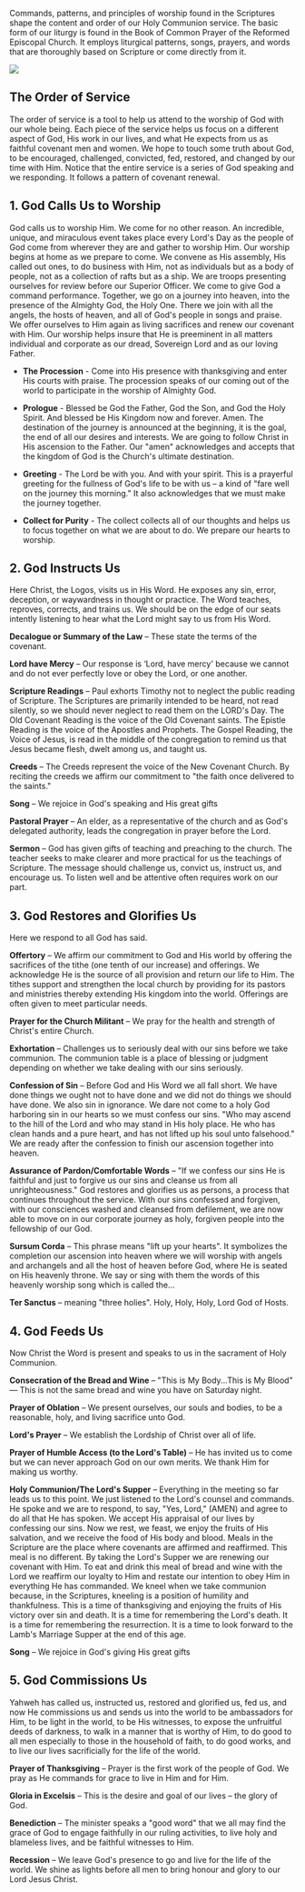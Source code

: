 <span>C</span>ommands, patterns, and principles of worship found in the Scriptures shape the
content and order of our Holy Communion service. The basic form of our liturgy
is found in the Book of Common Prayer of the Reformed Episcopal Church. It
employs liturgical patterns, songs, prayers, and words that are thoroughly based
on Scripture or come directly from it.

<div class="img-block">
  <img src="/images/ctk-elements.jpeg" />
</div>

## The Order of Service

The order of service is a tool to help us attend to the worship of God with
our whole being. Each piece of the service helps us focus on a different aspect
of God, His work in our lives, and what He expects from us as faithful covenant
men and women. We hope to touch some truth about God, to be encouraged, challenged,
convicted, fed, restored, and changed by our time with Him. Notice that the entire
service is a series of God speaking and we responding. It follows a pattern of
covenant renewal.

## 1. God Calls Us to Worship

God calls us to worship Him. We come for no other reason. An incredible, unique,
and miraculous event takes place every Lord's Day as the people of God come from
wherever they are and gather to worship Him. Our worship begins at home as we
prepare to come. We convene as His assembly, His called out ones, to do business
with Him, not as individuals but as a body of people, not as a collection of rafts
but as a ship. We are troops presenting ourselves for review before our Superior
Officer. We come to give God a command performance. Together, we go on a journey
into heaven, into the presence of the Almighty God, the Holy One. There we join
with all the angels, the hosts of heaven, and all of God's people in songs and
praise. We offer ourselves to Him again as living sacrifices and renew our
covenant with Him. Our worship helps insure that He is preeminent in all matters
individual and corporate as our dread, Sovereign Lord and as our loving Father.

- **The Procession** - Come into His presence with thanksgiving and enter His
courts with praise. The procession speaks of our coming out of the world to
participate in the worship of Almighty God.

- **Prologue** - Blessed be God the Father, God the Son, and God the Holy Spirit.
And blessed be His Kingdom now and forever. Amen. The destination of the journey
is announced at the beginning, it is the goal, the end of all our desires and
interests. We are going to follow Christ in His ascension to the Father. Our
"amen" acknowledges and accepts that the kingdom of God is the Church's ultimate
destination.

- **Greeting** - The Lord be with you. And with your spirit. This is a prayerful
greeting for the fullness of God's life to be with us – a kind of "fare well
on the journey this morning." It also acknowledges that we must make the journey
together.

- **Collect for Purity** - The collect collects all of our thoughts and helps
us to focus together on what we are about to do. We prepare our hearts to worship.

## 2. God Instructs Us

Here Christ, the Logos, visits us in His Word. He exposes any sin, error,
deception, or waywardness in thought or practice. The Word teaches, reproves,
corrects, and trains us. We should be on the edge of our seats intently listening
to hear what the Lord might say to us from His Word.

**Decalogue or Summary of the Law** – These state the terms of the covenant.

**Lord have Mercy** – Our response is ‘Lord, have mercy' because we cannot and do
not ever perfectly love or obey the Lord, or one another.

**Scripture Readings** – Paul exhorts Timothy not to neglect the public reading
of Scripture. The Scriptures are primarily intended to be heard, not read silently,
so we should never neglect to read them on the LORD's Day. The Old Covenant Reading
is the voice of the Old Covenant saints. The Epistle Reading is the voice of
the Apostles and Prophets. The Gospel Reading, the Voice of Jesus, is read in the
middle of the congregation to remind us that Jesus became flesh, dwelt among us,
and taught us.

**Creeds** – The Creeds represent the voice of the New Covenant Church. By reciting
the creeds we affirm our commitment to "the faith once delivered to the saints."

**Song** – We rejoice in God's speaking and His great gifts

**Pastoral Prayer** – An elder, as a representative of the church and as God's delegated
authority, leads the congregation in prayer before the Lord.

**Sermon** – God has given gifts of teaching and preaching to the church. The teacher
seeks to make clearer and more practical for us the teachings of Scripture. The
message should challenge us, convict us, instruct us, and encourage us. To listen
well and be attentive often requires work on our part.

## 3. God Restores and Glorifies Us

Here we respond to all God has said.

**Offertory** – We affirm our commitment to God and His world by offering the sacrifices
of the tithe (one tenth of our increase) and offerings. We acknowledge He is the source
of all provision and return our life to Him. The tithes support and strengthen the local
church by providing for its pastors and ministries thereby extending His kingdom into
the world. Offerings are often given to meet particular needs.

**Prayer for the Church Militant** – We pray for the health and strength of Christ's
entire Church.

**Exhortation** – Challenges us to seriously deal with our sins before we take communion.
The communion table is a place of blessing or judgment depending on whether we take
dealing with our sins seriously.

**Confession of Sin** – Before God and His Word we all fall short. We have done things
we ought not to have done and we did not do things we should have done. We also sin
in ignorance. We dare not come to a holy God harboring sin in our hearts so we must
confess our sins. "Who may ascend to the hill of the Lord and who may stand in His
holy place. He who has clean hands and a pure heart, and has not lifted up his soul
unto falsehood." We are ready after the confession to finish our ascension together
into heaven.

**Assurance of Pardon/Comfortable Words** – "If we confess our sins He is faithful
and just to forgive us our sins and cleanse us from all unrighteousness." God restores
and glorifies us as persons, a process that continues throughout the service. With
our sins confessed and forgiven, with our consciences washed and cleansed from defilement,
we are now able to move on in our corporate journey as holy, forgiven people into
the fellowship of our God.

**Sursum Corda** – This phrase means "lift up your hearts". It symbolizes the
completion our ascension into heaven where we will worship with angels and archangels
and all the host of heaven before God, where He is seated on His heavenly throne.
We say or sing with them the words of this heavenly worship song which is called the...

**Ter Sanctus** – meaning "three holies". Holy, Holy, Holy, Lord God of Hosts.

## 4. God Feeds Us

Now Christ the Word is present and speaks to us in the sacrament of Holy Communion.

**Consecration of the Bread and Wine** – "This is My Body...This is My Blood" — This
is not the same bread and wine you have on Saturday night.

**Prayer of Oblation** – We present ourselves, our souls and bodies, to be a
reasonable, holy, and living sacrifice unto God.

**Lord's Prayer** – We establish the Lordship of Christ over all of life.

**Prayer of Humble Access (to the Lord's Table)** – He has invited us to come but we
can never approach God on our own merits. We thank Him for making us worthy.

**Holy Communion/The Lord's Supper** – Everything in the meeting so far leads us
to this point. We just listened to the Lord's counsel and commands. He spoke and
we are to respond, to say, "Yes, Lord," (AMEN) and agree to do all that He has
spoken. We accept His appraisal of our lives by confessing our sins. Now we rest,
we feast, we enjoy the fruits of His salvation, and we receive the food of His
body and blood. Meals in the Scripture are the place where covenants are affirmed
and reaffirmed. This meal is no different. By taking the Lord's Supper we are
renewing our covenant with Him. To eat and drink this meal of bread and wine with
the Lord we reaffirm our loyalty to Him and restate our intention to obey Him in
everything He has commanded. We kneel when we take communion because, in the
Scriptures, kneeling is a position of humility and thankfulness. This is a time
of thanksgiving and enjoying the fruits of His victory over sin and death. It
is a time for remembering the Lord's death. It is a time for remembering the
resurrection. It is a time to look forward to the Lamb's Marriage Supper at
the end of this age.

**Song** – We rejoice in God's giving His great gifts

## 5. God Commissions Us

Yahweh has called us, instructed us, restored and glorified us, fed us, and
now He commissions us and sends us into the world to be ambassadors for Him,
to be light in the world, to be His witnesses, to expose the unfruitful deeds
of darkness, to walk in a manner that is worthy of Him, to do good to all
men especially to those in the household of faith, to do good works, and to
live our lives sacrificially for the life of the world.

**Prayer of Thanksgiving** – Prayer is the first work of the people of God.
We pray as He commands for grace to live in Him and for Him.

**Gloria in Excelsis** – This is the desire and goal of our lives – the glory of God.

**Benediction** – The minister speaks a "good word" that we all may find the
grace of God to engage faithfully in our ruling activities, to live holy and
blameless lives, and be faithful witnesses to Him.

**Recession** – We leave God's presence to go and live for the life of the world.
We shine as lights before all men to bring honour and glory to our Lord Jesus Christ.